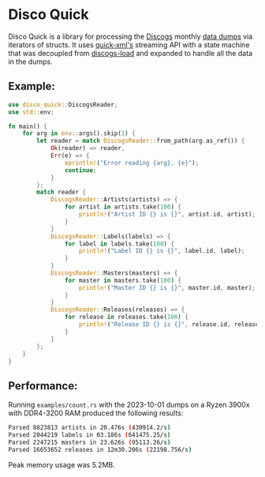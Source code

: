 # Disco Quick

Disco Quick is a library for processing the [Discogs](https://www.discogs.com) monthly [data dumps](http://www.discogs.com/data/) via iterators of structs. It uses [quick-xml's](https://github.com/tafia/quick-xml) streaming API with a state machine that was decoupled from [discogs-load](https://github.com/DylanBartels/discogs-load) and expanded to handle all the data in the dumps.

## Example:

```rust
use disco_quick::DiscogsReader;
use std::env;

fn main() {
    for arg in env::args().skip(1) {
        let reader = match DiscogsReader::from_path(arg.as_ref()) {
            Ok(reader) => reader,
            Err(e) => {
                eprintln!("Error reading {arg}. {e}");
                continue;
            }
        };
        match reader {
            DiscogsReader::Artists(artists) => {
                for artist in artists.take(100) {
                    println!("Artist ID {} is {}", artist.id, artist);
                }
            }
            DiscogsReader::Labels(labels) => {
                for label in labels.take(100) {
                    println!("Label ID {} is {}", label.id, label);
                }
            }
            DiscogsReader::Masters(masters) => {
                for master in masters.take(100) {
                    println!("Master ID {} is {}", master.id, master);
                }
            }
            DiscogsReader::Releases(releases) => {
                for release in releases.take(100) {
                    println!("Release ID {} is {}", release.id, release);
                }
            }
        };
    }
}
```

## Performance:

Running `examples/count.rs` with the 2023-10-01 dumps on a Ryzen 3900x with DDR4-3200 RAM produced the following results:

```bash
Parsed 8823813 artists in 20.476s (430914.2/s)
Parsed 2044219 labels in 03.186s (641475.25/s)
Parsed 2247215 masters in 23.626s (95113.26/s)
Parsed 16653652 releases in 12m30.206s (22198.756/s)
```

Peak memory usage was 5.2MB.
